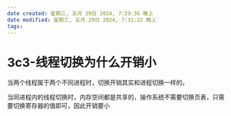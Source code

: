 ```yaml
---
date created: 星期三, 五月 29日 2024, 7:29:36 晚上
date modified: 星期三, 五月 29日 2024, 7:31:22 晚上
tags: 
---
```


# 3c3-线程切换为什么开销小

当两个线程属于两个不同进程时，切换开销其实和进程切换一样的。

当同进程内的线程切换时，内存空间都是共享的，操作系统不需要切换页表，只需要切换寄存器的值即可，因此开销要小